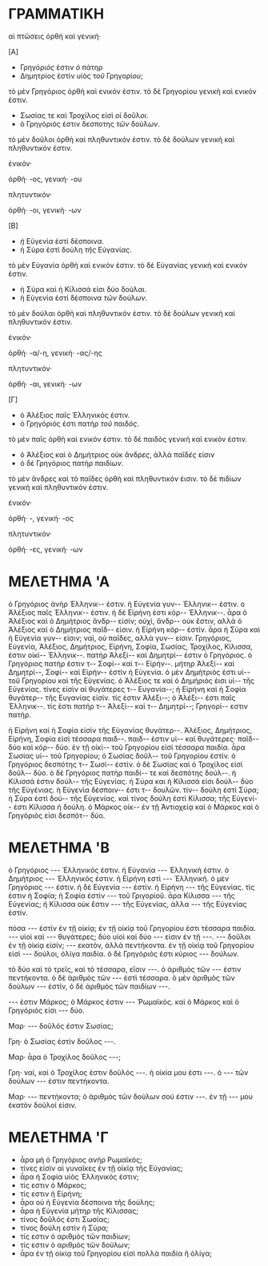 # ΓΡΑΜΜΑΤΙΚΗ

αἱ πτῶσεις ὀρθὴ καὶ γενική·
 
[Α]

* Γρηγόρι*ός* ἐστιν *ὁ* πάτηρ
* Δημητρίος ἐστὶν υἱὸς τ*οῦ* Γρηγορί*ου*;

τὸ μὲν Γρηγόριος ὀρθὴ καὶ ενικόν ἐστιν. τὸ δὲ Γρηγορίου γενικὴ καὶ ενικόν ἐστιν.

* Σωσίας τε καὶ Τροχίλος εἰσὶ *οἱ* δοῦλ*οι*.
* ὁ Γρηγόριός ἐστιν δεσποτης *τῶν* δούλ*ων*.

τὸ μὲν δοῦλοι ὀρθὴ καὶ πληθυντικόν ἐστιν. τὸ δὲ δούλων γενικὴ καὶ πληθυντικόν ἐστιν. 

ἐνικόν· 

ὀρθή· -ος, γενική· -ου

πλητυντικόν·

ὀρθή· -οι, γενική· -ων

[Β]

* *ἡ* Εὐγενί*α* ἐστί δέσποιν*α*.
* ἡ Σύρα ἐστὶ δοὺλη *τῆς* Εὐγανί*ας*. 

τὸ μὲν Εὐγανία ὀρθὴ καὶ ενικόν ἐστιν. τὸ δὲ Εὐγανίας γενικὴ καὶ ενικόν ἐστιν.

* ἡ Σύρα καὶ ἡ Κίλισσά εἰσι δύο δούλ*αι*.
* ἡ Εὐγενία ἐστί δέσποινα *τῶν* δούλ*ων*.

τὸ μὲν δούλαι ὀρθὴ καὶ πληθυντικόν ἐστιν. τὸ δὲ δούλων γενικὴ καὶ πληθυντικόν ἐστιν. 


ἐνικόν· 

ὀρθή· -α/-η, γενική· -ας/-ης

πλητυντικόν·

ὀρθή· -αι, γενική· -ων

[Γ]

* ὁ Ἀλέξιος *παῖς* Ἑλληνικός ἐστιν. 
* ὁ Γρηγόριός ἐστι πατὴρ *τοῦ* παιδ*ός*.

τὸ μὲν παῖς ὀρθὴ καὶ ενικόν ἐστιν. τὸ δὲ παιδὸς γενικὴ καὶ ενικόν ἐστιν.

* ὁ Ἀλέξιος καὶ ὁ Δημήτριος οὐκ ἄνδρ*ες*, ἀλλὰ παῖδ*ές* εἰσιν
* ὁ δὲ Γρηγόριος πατὴρ παιδί*ων*.

τὸ μὲν ἄνδρες καὶ τὸ παῖδες ὀρθὴ καὶ πληθυντικόν ἐισιν. τὸ δὲ πιδίων γενικὴ καὶ πληθυντικόν ἐστιν. 

ἐνικόν· 

ὀρθή· -, γενική· -ος  

πλητυντικόν·

ὀρθή· -ες, γενική· -ων

# ΜΕΛΕΤΗΜΑ 'Α

ὁ Γρηγόριος ἀνὴρ Ἐλληνικ-- ἐστιν. ἡ Εὐγενία γυν-- Ἐλληνικ-- ἐστιν. ο Ἀλέξιος παῖς Ἐλληνικ-- ἐστιν. ἡ δἐ Εἰρήνη ἐστι κόρ-- Ἐλληνικ--. ἆρα ὁ Ἀλέξιος καὶ ὁ Δημήτριος ἄνδρ-- εἰσίν; οὐχί, ἄνδρ-- οὐκ ἔστιν, αλλὰ ὁ Ἀλέξιος καὶ ὁ Δημήτριος παῖδ-- εἰσιν. ἡ Εἰρήνη κόρ-- ἐστίν. ἆρα ὴ Σύρα καὶ ἡ Εὐγενία γυν-- εἰσιν; ναὶ, οὐ παῖδες, αλλὰ γυν-- εἰσιν.  Γρηγόριος, Εὐγενία, Ἀλέξιος, Δημήτριος, Εἰρήνη, Σοφία, Σωσίας, Τροχίλος, Κίλισσα, ἐστιν οἰκί-- Ἑλληνικ--. πατὴρ Ἀλεξί-- καὶ Δημητρί-- ἐστιν ὁ Γρηγόριος. ὁ Γρηγόριος πατήρ ἐστιν τ-- Σοφί-- καὶ τ-- Εἰρήν--. μήτηρ Ἀλεξί-- καὶ Δημητρί--, Σοφί-- καὶ Εἰρήν-- ἐστὶν ἡ Εὐγενία. ὁ μὲν Δημήτριός ἐστι υἱ-- τοῦ Γρηγορίου καὶ τῆς Εὐγενίας. ὁ Ἀλέξιος τε καὶ ὁ Δημήριός ἐισι υἱ-- τῆς Εὐγενίας. τίνες εἰσὶν αἱ θυγάτερες τ-- Ευγανία--; ἡ Εἰρήνη καὶ ἡ Σοφία θυγάτερ-- τῆς Ευγανίας εἰσίν. τίς ἐστιν Ἀλέξι--; ὁ Ἀλέξι-- έστι παῖς Ἐλληνικ--. τίς ἐστι πατήρ τ-- Ἀλεξί-- καὶ τ-- Δημητρί--; Γρηγορί-- εστιν πατήρ. 

ἡ Εἰρήνη καἰ ἡ Σοφία εἰσὶν τῆς Εὐγανίας θυγάτερ--. Ἀλέξιος, Δημήτριος, Εἰρήνη, Σοφία εἰσί τέσσαρα παιδ--. παιδ-- ἐστιν υἱ-- καἰ θυγάτερες· παῖδ-- δύο καὶ κόρ-- δύο. ἐν τῇ οἰκί-- τοῦ Γρηγορίου εἰσί τέσσαρα παιδία.
ἆρα Σωσίας υἱ-- τοῦ Γρηγορίου; ὁ Σωσίας δοῦλ-- τοῦ Γρηγορίου ἐστίν. ὁ Γρηγόριος δεσπότης τ-- Σωσί-- ἐστίν. ὁ δὲ Σωσίας καὶ ὁ Τροχίλος εἰσί δοῦλ-- δύο. ὁ δὲ Γρηγόριος πατὴρ παιδί-- τε καὶ δεσπότης δούλ--.  ἡ Κίλισσά ἐστιν δούλ-- τῆς Εὐγενίας. ἡ Σύρα και ἡ Κίλισσά εἰσι δούλ-- δύο τῆς Εὐγένιας. ἡ Εὐγενία δέσποιν-- ἐστι τ-- δουλῶν. τίν-- δούλη ἐστὶ Σύρα; ἡ Σύρα ἐστὶ δού-- τῆς Εὐγενίας. καὶ τίνος δούλη ἐστὶ Κίλισσα; τῆς Εὐγενί-- ἐστι Κίλισσα ἡ δούλη. ὁ Μάρκος οἰκ-- ἐν τῇ Ἀντιοχείᾳ καὶ ὁ Μάρκος καὶ ὁ Γρηγόριός εἰσι δεσπότ-- δύο. 


# ΜΕΛΕΤΗΜΑ 'Β

ὁ Γρηγόριος --- Ἐλληνικός ἐστιν. ἡ Εὐγανία --- Ἐλληνική ἐστιν. ὁ Δημήτριος --- Ἐλληνικός ἐστιν. ἡ Εἰρήνη εστὶ --- Ἐλληνική. ὁ μὲν Γρηγόριος --- ἐστιν. ἡ δὲ Εὐγενία --- ἐστίν. ἡ Εἰρήνη --- τῆς Εὐγενίας. τὶς ἐστιν ἠ Σοφία; ἡ Σοφία ἐστὶν --- τοῦ Γριγορίοῦ. ἆρα Κίλισσα --- τῆς Εὐγενίας; ἡ Κίλισσα οὐκ ἔστιν --- τῆς Εὐγενίας, ἀλλα --- τῆς Εὐγενίας ἐστίν. 

πόσα --- ἐστίν ἐν τῇ οἰκίᾳ; ἐν τῇ οἰκίᾳ τοῦ Γρηγορίου ἐστι τέσσαρα παιδία. --- υἱοὶ καὶ --- θυγάτερες; δύο υἱοὶ καὶ δύο --- εἰσιν ἐν τῇ ---. --- δοῦλοι ἐν τῇ οἰκίᾳ εἰσίν; --- εκατὸν, ἀλλὰ πεντήκοντα. ἐν τῇ οἰκίᾳ τοῦ Γρηγορίου εἰσὶ --- δούλοι, ὀλίγα παιδία. ὁ δὲ Γρηγόριός ἐστι κύριος --- δούλων. 

τὸ δύο καὶ τὸ τρεῖς, καὶ τὸ τέσσαρα, εἴσιν ---. ὁ ἀριθμὸς τῶν --- ἐστιν πεντήκοντα. ὁ δὲ ἀριθμὸς τῶν --- ἐστὶ τέσσαρα. ὁ μὲν ἀριθμὸς τῶν δούλων --- ἐστίν, ὁ δὲ ἀριθμὸς τῶν παιδίων ---. 

--- ἐστιν Μάρκος; ὁ Μάρκος ἐστιν --- Ῥωμαϊκὸς. καὶ ὁ Μάρκος καὶ ὁ Γρηγόριός εἰσι --- δύο.

Μαρ· --- δοῦλός ἐστιν Σωσίας; 

Γρη· ὁ Σωσίας ἐστὶν δοῦλος ---. 

Μαρ· ἆρα ὁ Τροχίλος δοῦλος ---; 

Γρη· ναί, καὶ ὁ Τροχίλος ἐστιν δοῦλός ---. ἡ οἰκία μου ἐστι ---. ὁ --- τῶν δούλων --- ἐστιν πεντήκοντα. 

Μαρ· --- πεντήκοντα; ὁ ἀριθμὸς τῶν δούλων σού ἐστιν ---. ἐν τῇ --- μου ἑκατὸν δοῦλοί εἰσιν.

# ΜΕΛΕΤΗΜΑ 'Γ

* ἆρα μὴ ὁ Γρηγόριος ανὴρ Ρωμαϊκός;
* τίνες εἰσὶν αἱ γυναῖκες ἐν τῇ οἰκίᾳ τῆς Εὐγανίας;
* ἆρα ἡ Σοφία υἱὸς Ἐλληνικός ἐστιν; 
* τίς εστιν ὁ Μάρκος;
* τίς εστιν ἡ Εἰρήνη;
* ἆρα οὐ ἡ Εὐγενία δέσποινα τῆς δούλης;
* ἆρα ἡ Εὐγενία μήτηρ τῆς Κίλισσας;
* τίνος δοῦλός ἐστι Σωσίας;
* τίνος δούλη εστὶν ἡ Σύρα;
* τίς εστιν ὁ αριθμὸς τῶν παιδίων;
* τίς εστιν ὁ αριθμὸς τῶν δούλων;
* ἆρα ἐν τῇ οἰκίᾳ τοῦ Γρηγορίου εἰσὶ πολλὰ παιδία ἢ ὀλίγα;
